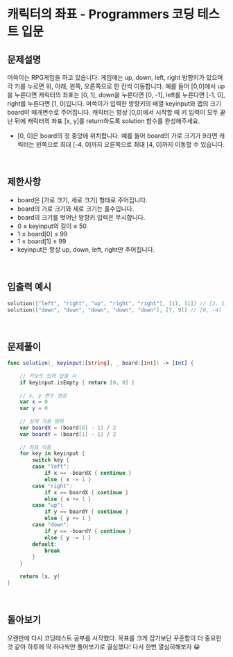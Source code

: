 # 캐릭터의 좌표 - Programmers 코딩 테스트 입문

## 문제설명
머쓱이는 RPG게임을 하고 있습니다. 게임에는 up, down, left, right 방향키가 있으며 각 키를 누르면 위, 아래, 왼쪽, 오른쪽으로 한 칸씩 이동합니다. 예를 들어 [0,0]에서 up을 누른다면 캐릭터의 좌표는 [0, 1], down을 누른다면 [0, -1], left를 누른다면 [-1, 0], right를 누른다면 [1, 0]입니다. 머쓱이가 입력한 방향키의 배열 keyinput와 맵의 크기 board이 매개변수로 주어집니다. 캐릭터는 항상 [0,0]에서 시작할 때 키 입력이 모두 끝난 뒤에 캐릭터의 좌표 [x, y]를 return하도록 solution 함수를 완성해주세요.

- [0, 0]은 board의 정 중앙에 위치합니다. 예를 들어 board의 가로 크기가 9라면 캐릭터는 왼쪽으로 최대 [-4, 0]까지 오른쪽으로 최대 [4, 0]까지 이동할 수 있습니다.

<br>

## 제한사항
- board은 [가로 크기, 세로 크기] 형태로 주어집니다.
- board의 가로 크기와 세로 크기는 홀수입니다.
- board의 크기를 벗어난 방향키 입력은 무시합니다.
- 0 ≤ keyinput의 길이 ≤ 50
- 1 ≤ board[0] ≤ 99
- 1 ≤ board[1] ≤ 99
- keyinput은 항상 up, down, left, right만 주어집니다.

<br>

## 입출력 예시
~~~swift
solution(["left", "right", "up", "right", "right"], [11, 11]) // [2, 1]
solution(["down", "down", "down", "down", "down"], [7, 9]) // [0, -4]
~~~

<br>

## 문제풀이
~~~swift
func solution(_ keyinput:[String], _ board:[Int]) -> [Int] {
    
    // 키보드 입력 없을 시
    if keyinput.isEmpty { return [0, 0] }
    
    // x, y 변수 생성
    var x = 0
    var y = 0
    
    // 실제 가용 범위
    var boardX = (board[0] - 1) / 2
    var boardY = (board[1] - 1) / 2
    
    // 좌표 이동
    for key in keyinput {
        switch key {
        case "left":
            if x == -boardX { continue }
            else { x -= 1 }
        case "right":
            if x == boardX { continue }
            else { x += 1 }
        case "up":
            if y == boardY { continue }
            else { y += 1 }
        case "down":
            if y == -boardY { continue }
            else { y -= 1 }
        default:
            break
        }
    }
    
    return [x, y]
}
~~~

<br>

## 돌아보기
오랜만에 다시 코딩테스트 공부를 시작했다. 목표를 크게 잡기보단 꾸준함이 더 중요한 것 같아 하루에 딱 하나씩만 풀어보기로 결심했다! 다시 한번 열심히해보자 😀
